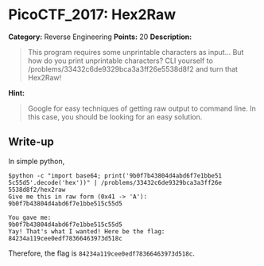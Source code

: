 # PicoCTF_2017: Hex2Raw

**Category:** Reverse Engineering
**Points:** 20
**Description:**

>This program requires some unprintable characters as input... But how do you print unprintable characters? CLI yourself to /problems/33432c6de9329bca3a3ff26e5538d8f2 and turn that Hex2Raw!

**Hint:**

>Google for easy techniques of getting raw output to command line. In this case, you should be looking for an easy solution.

## Write-up
In simple python,

    
    $python -c "import base64; print('9b0f7b43804d4abd6f7e1bbe51
    5c55d5'.decode('hex'))" | /problems/33432c6de9329bca3a3ff26e
    5538d8f2/hex2raw
    Give me this in raw form (0x41 -> 'A'):                     
    9b0f7b43804d4abd6f7e1bbe515c55d5                            
                                                                
    You gave me:                                                
    9b0f7b43804d4abd6f7e1bbe515c55d5                            
    Yay! That's what I wanted! Here be the flag:
    84234a119cee0edf78366463973d518c

Therefore, the flag is `84234a119cee0edf78366463973d518c`.
<!--stackedit_data:
eyJoaXN0b3J5IjpbNTUzODQ2NDg0XX0=
-->